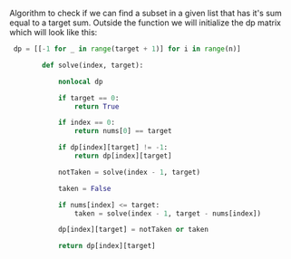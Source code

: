 Algorithm to check if we can find a subset in a given list that has it's sum equal to a target sum.
Outside the function we will initialize the dp matrix which will look like this:
```python
 dp = [[-1 for _ in range(target + 1)] for i in range(n)]
```

```python
        def solve(index, target):

            nonlocal dp

            if target == 0:
                return True

            if index == 0:
                return nums[0] == target

            if dp[index][target] != -1:
                return dp[index][target]

            notTaken = solve(index - 1, target)

            taken = False

            if nums[index] <= target:
                taken = solve(index - 1, target - nums[index])

            dp[index][target] = notTaken or taken

            return dp[index][target]
```
